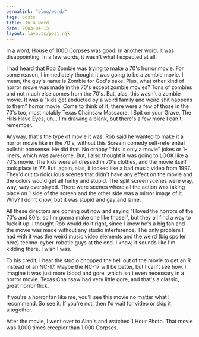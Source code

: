```yaml
---
permalink: "blog/word/"
tags: posts
title: In a word
date: 2003-04-13
layout: layouts/post.njk
---
```


In a word, House of 1000 Corpses was good. In another word, it was disappointing. In a few words, it wasn't what I expected at all.

I had heard that Rob Zombie was trying to make a 70's horror movie. For some reason, I immediately thought it was going to be a zombie movie. I mean, the guy's name is Zombie for God's sake. Plus, what other kind of horror movie was made in the 70's except zombie movies? Tons of zombies and not much else comes from the 70's. But, alas, this wasn't a zombie movie. It was a "kids get abducted by a weird family and weird shit happens to them" horror movie. Come to think of it, there were a few of those in the 70's too, most notably Texas Chainsaw Massacre. I Spit on your Grave, The Hills Have Eyes, uh... I'm drawing a blank, but there's a few more I can't remember.

Anyway, that's the type of movie it was. Rob said he wanted to make it a horror movie like in the 70's, without this Scream comedy self-referential bullshit nonsense. He did that. No crappy "this is only a movie" jokes or 1-liners, which was awesome. But, I also thought it was going to LOOK like a 70's movie. The kids were all dressed in 70's clothes, and the movie itself took place in 77. But, again, alas, it looked like a bad music video from 1997. They'd cut to ridiculous scenes that didn't have any effect on the movie and the colors would get all funky and stupid. The split screen scenes were way, way, way overplayed. There were scenes where all the action was taking place on 1 side of the screen and the other side was a mirror image of it. Why? I don't know, but it was stupid and gay and lame.

All these directors are coming out now and saying "I loved the horrors of the 70's and 80's, so I'm gonna make one like those!", but they all find a way to fuck it up. I thought Rob would do it right, since I know he's a big fan and the movie was made without any studio interference. The only problem I had with it was the weird music video elements and the weird (big spoiler here) techno-cyber-robotic guys at the end. I know, it sounds like I'm kidding there. I wish I was.

To his credit, I hear the studio chopped the hell out of the movie to get an R instead of an NC-17. Maybe the NC-17 will be better, but I can't see how. I imagine it was just more blood and gore, which isn't even necessary in a horror movie. Texas Chainsaw had very little gore, and that's a classic, great horror flick. 

If you're a horror fan like me, you'll see this movie no matter what I recommend. So see it. If you're not, then I'd wait for video or skip it altogether. 

After the movie, I went over to Alan's and watched 1 Hour Photo. That movie was 1,000 times creepier than 1,000 Corpses.